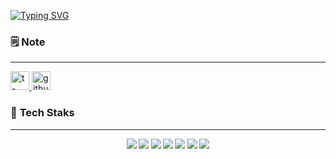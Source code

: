 [![Typing SVG](https://readme-typing-svg.herokuapp.com?color=37C038FD&lines=Hello+World)](https://git.io/typing-svg)

<!-- [![Anurag's GitHub stats](https://github-readme-stats.vercel.app/api?username=dahoon06&show_icons=true&theme=dark)](https://github.com/anuraghazra/github-readme-stats) -->


### 🗒️ Note 
___
<p>
<a href="https://june-17.tistory.com/">
  <img src="https://user-images.githubusercontent.com/76781436/182974672-fb69257a-c88c-42b9-84b4-a9cbbe704cf4.png" alt="t-story" width=30 />
</a>

  <a href="https://dahoon06.github.io/">
    <img src="https://user-images.githubusercontent.com/76781436/182974280-513db3d9-29ed-4b4b-8fc1-11cc6ff2e029.png" alt="github" width=30 />
  </a>
</p>


### 🌱 <b>Tech Staks<b/>  
___ 
<p align="center">
  <!--<span>
    <img src="https://img.shields.io/badge/Vue.js-4FC08D?style=flat-square&logo=Vue.js&logoColor=gray"/>
  </span>-->
  <span>
    <img src="https://img.shields.io/badge/React-61DAFB?style=flat-square&logo=React&logoColor=white"/>
  </span>
  <span>
    <img src="https://img.shields.io/badge/TypeScript-3178C6?style=flat-square&logo=TypeScript&logoColor=white"/>
  </span>
  <!--<span>
    <img src="https://img.shields.io/badge/Java-007396?style=flat-square&logo=Java&logoColor=white"/>
  </span>-->
  <span>
    <img src="https://img.shields.io/badge/Node.js-339933?style=flat-square&logo=Node.js&logoColor=white"/>
  </span>
  <span>
    <img src="https://img.shields.io/badge/NestJS-E0234E?style=flat-square&logo=NestJS&logoColor=white"/>
  </span>
  <span>
    <img src="https://img.shields.io/badge/Express-000000?style=flat-square&logo=Express&logoColor=white"/>
  </span>
  <span>
    <img src="https://img.shields.io/badge/MongoDB-47A248?style=flat-square&logo=MongoDB&logoColor=white" />
  </span>
  <span>
    <img src="https://img.shields.io/badge/MySQL-4479A1?style=flat-square&logo=MySQL&logoColor=white" />
  </span>
</p>
